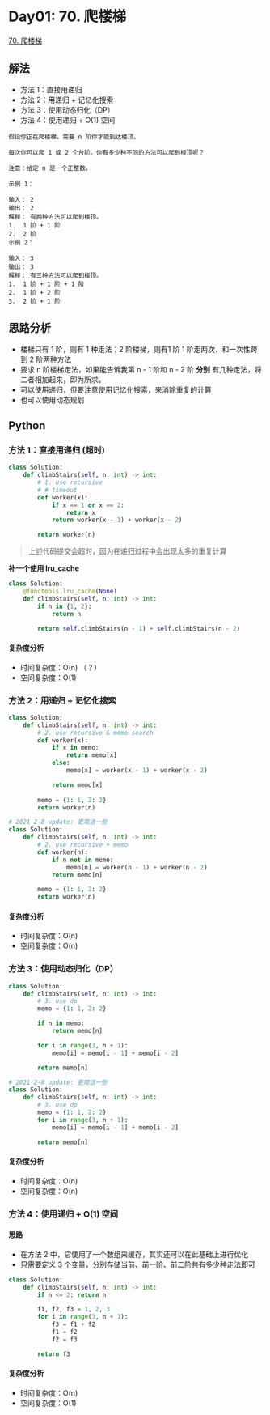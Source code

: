 
# Day01: 70. 爬楼梯

[70. 爬楼梯](https://leetcode-cn.com/problems/climbing-stairs/)

## 解法

* 方法 1：直接用递归 
* 方法 2：用递归 + 记忆化搜索
* 方法 3：使用动态归化（DP）
* 方法 4：使用递归 + O(1) 空间

```
假设你正在爬楼梯。需要 n 阶你才能到达楼顶。

每次你可以爬 1 或 2 个台阶。你有多少种不同的方法可以爬到楼顶呢？

注意：给定 n 是一个正整数。

示例 1：

输入： 2
输出： 2
解释： 有两种方法可以爬到楼顶。
1.  1 阶 + 1 阶
2.  2 阶
示例 2：

输入： 3
输出： 3
解释： 有三种方法可以爬到楼顶。
1.  1 阶 + 1 阶 + 1 阶
2.  1 阶 + 2 阶
3.  2 阶 + 1 阶

```

## 思路分析

* 楼梯只有 1 阶，则有 1 种走法；2 阶楼梯，则有1 阶 1 阶走两次，和一次性跨到 2 阶两种方法
* 要求 n 阶楼梯走法，如果能告诉我第 n - 1 阶和 n - 2 阶 **分别** 有几种走法，将二者相加起来，即为所求。
* 可以使用递归，但要注意使用记忆化搜索，来消除重复的计算
* 也可以使用动态规划

## Python

### 方法 1：直接用递归 (超时)

```python
class Solution:
    def climbStairs(self, n: int) -> int:
        # 1. use recursive
        # # timeout
        def worker(x):
            if x == 1 or x == 2:
                return x
            return worker(x - 1) + worker(x - 2)

        return worker(n)
```

> 上述代码提交会超时，因为在递归过程中会出现太多的重复计算


**补一个使用 lru_cache**

```python
class Solution:
    @functools.lru_cache(None)
    def climbStairs(self, n: int) -> int:
        if n in {1, 2}:
            return n

        return self.climbStairs(n - 1) + self.climbStairs(n - 2)
```


#### 复杂度分析

* 时间复杂度：O(n)  （？）
* 空间复杂度：O(1)

### 方法 2：用递归 + 记忆化搜索

```python
class Solution:
    def climbStairs(self, n: int) -> int:
        # 2. use recursive & memo search
        def worker(x):
            if x in memo:
                return memo[x]
            else:
                memo[x] = worker(x - 1) + worker(x - 2)

            return memo[x]
        
        memo = {1: 1, 2: 2}
        return worker(n)
```

```python
# 2021-2-8 update: 更简洁一些
class Solution:
    def climbStairs(self, n: int) -> int:
        # 2. use recursive + memo
        def worker(n):
            if n not in memo:
                memo[n] = worker(n - 1) + worker(n - 2)
            return memo[n]

        memo = {1: 1, 2: 2}
        return worker(n) 
```


#### 复杂度分析

* 时间复杂度：O(n)
* 空间复杂度：O(n)

### 方法 3：使用动态归化（DP）

```python
class Solution:
    def climbStairs(self, n: int) -> int:
        # 3. use dp
        memo = {1: 1, 2: 2}

        if n in memo:
            return memo[n]

        for i in range(3, n + 1):
            memo[i] = memo[i - 1] + memo[i - 2]

        return memo[n]
```


```python
# 2021-2-8 update: 更简洁一些 
class Solution:
    def climbStairs(self, n: int) -> int:
        # 3. use dp
        memo = {1: 1, 2: 2}
        for i in range(3, n + 1):
            memo[i] = memo[i - 1] + memo[i - 2]

        return memo[n]
```





#### 复杂度分析

* 时间复杂度：O(n)
* 空间复杂度：O(n)


### 方法 4：使用递归 + O(1) 空间

#### 思路

* 在方法 2 中，它使用了一个数组来缓存，其实还可以在此基础上进行优化
* 只需要定义 3 个变量，分别存储当前、前一阶、前二阶共有多少种走法即可


```python
class Solution:
    def climbStairs(self, n: int) -> int:
        if n <= 2: return n

        f1, f2, f3 = 1, 2, 3
        for i in range(3, n + 1):
            f3 = f1 + f2
            f1 = f2
            f2 = f3

        return f3
```


#### 复杂度分析

* 时间复杂度：O(n)
* 空间复杂度：O(1)